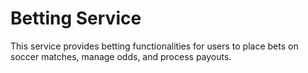 # Betting Service

This service provides betting functionalities for users to place bets on soccer matches, manage odds, and process payouts.